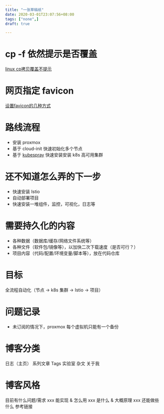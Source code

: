 ```yaml
---
title: "一张草稿纸"
date: 2020-03-01T23:07:56+08:00
tags: ["none",]
draft: true 

---
```


# cp -f 依然提示是否覆盖

[linux cp拷贝覆盖不提示](https://blog.csdn.net/sunny05296/article/details/78607277)

# 网页指定 favicon

[设置favicon的几种方式](https://blog.csdn.net/YLXB2/article/details/53336962)

# 路线流程

- 安装 proxmox 
- 基于 cloud-init 快速初始化多个节点
- 基于 [kubespray](https://github.com/kubernetes-sigs/kubespray#requirements) 快速安装安装 k8s 高可用集群

# 还不知道怎么弄的下一步

- 快速安装 Istio
- 自动部署项目
- 快速安装一堆组件，监控，可视化，日志等

# 需要持久化的内容

- 各种数据（数据库/缓存/网络文件系统等）
- 各种文件（软件包/镜像等），以加快二次下载速度（是否可行？）
- 项目内容（代码/配置/环境变量/脚本等），放在代码仓库

# 目标

全流程自动化（节点 -> k8s 集群 -> Istio -> 项目）

# 问题记录

- 未订阅的情况下，proxmox 每个虚拟机只能有一个备份

# 博客分类

日志（主页）
系列文章
Tags
实验室
杂文
关于我


# 博客风格

目前有什么问题/需求
xxx 能实现 & 怎么用
xxx 是什么 & 大概原理
xxx 还能做些什么
参考链接
